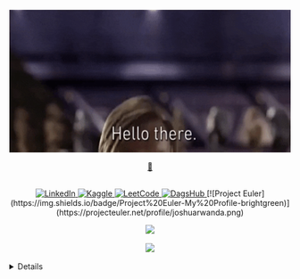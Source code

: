 <p align="center">
  <img src="img/hello.gif" alt="Banner" height='256px' width="800px">
</p>

<a href="https://huggingface.co/r3tr0quan">
  <p align="center">
    <b>🤗</b>
  </p>
</a>

<p align="center">
<br>
    <a href="https://www.linkedin.com/in/joshua-rwanda-a902b51a6">
        <img src="https://img.shields.io/badge/LinkedIn-purple?style=flat-square&logo=linkedin" alt="LinkedIn">
    </a>
    <a href="https://www.kaggle.com/joshuarwanda">
        <img src="https://img.shields.io/badge/Kaggle-purple?style=flat-square&logo=kaggle" alt="Kaggle">
    </a>
    <a href="https://leetcode.com/joshuarwanda/">
        <img src="https://img.shields.io/badge/LeetCode-purple?style=flat-square&logo=LeetCode" alt="LeetCode">
    </a>
     <a href="https://dagshub.com/R3TR0Quan">
        <img src="https://img.shields.io/badge/DagsHub-purple?style=flat-square&logo=dagshub" alt="DagsHub">
    </a>
    [![Project Euler](https://img.shields.io/badge/Project%20Euler-My%20Profile-brightgreen)](https://projecteuler.net/profile/joshuarwanda.png)


<p>





<p align="center">
  <a href="https://github.com/R3TR0Quan">
    <img src="https://komarev.com/ghpvc/?username=Ramatich&color=blue&style=flat)" />
  </a>
</p>

<p align="center">
  <img src="https://github-readme-stats.vercel.app/api?username=R3TR0Quan&show_icons=true&theme=dark">
</p>

<p align="center">
<details>
  <a href="https://github.com/R3TR0Quan">
    <img src="http://github-profile-summary-cards.vercel.app/api/cards/profile-details?username=R3TR0Quan&theme=transparent" />
  </a>
  <a href="https://github.com/R3TR0Quan">
    <img src="https://github-readme-streak-stats.herokuapp.com/?user=R3TR0Quan&hide_border=true&card_width=338&theme=transparent" />
  </a>
  <a href="https://github.com/R3TR0Quan">
    <img src="http://github-profile-summary-cards.vercel.app/api/cards/stats?username=R3TR0Quan&theme=transparent" />
  </a>
  <a href="https://github.com/R3TR0Quan">
    <img src="https://github-readme-stats.vercel.app/api/top-langs/?username=R3TR0Quan&langs_count=9&exclude_repo=&hide=layout=default&card_width=699&hide_border=true&theme=transparent" />
  </a>
</p>
</details>
<!-- ![GitHub Grade](https://github-readme-stats.vercel.app/api?username=R3TR0Quan&show_icons=true&theme=dark) -->
